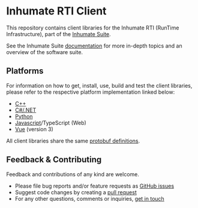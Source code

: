 # Inhumate RTI Client

This repository contains client libraries for the Inhumate RTI
(RunTime Infrastructure), part of the [Inhumate Suite](https://inhumatesystems.com/products/suite/).

See the Inhumate Suite [documentation](https://docs.inhumatesystems.com/) for more in-depth topics and an overview of the software suite.

## Platforms

For information on how to get, install, use, build and test the client libraries, please refer to the respective
platform implementation linked below:

* [C++](cpp/)
* [C#/.NET](dotnet/)
* [Python](python/)
* [Javascript](js/)/TypeScript (Web)
* [Vue](vue/) (version 3)

All client libraries share the same [protobuf definitions](proto/).

## Feedback & Contributing

Feedback and contributions of any kind are welcome.

- Please file bug reports and/or feature requests as [GitHub issues](https://github.com/inhumatesystems/rti-client/issues)
- Suggest code changes by creating a [pull request](https://github.com/inhumatesystems/rti-client/pulls)
- For any other questions, comments or inquiries, [get in touch](https://inhumatesystems.com/#contact)
